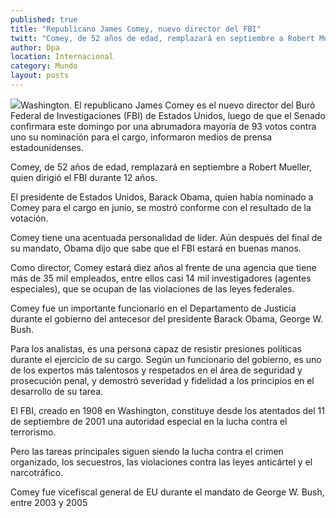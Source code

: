 ```yaml
---
published: true
title: "Republicano James Comey, nuevo director del FBI"
twitt: "Comey, de 52 años de edad, remplazará en septiembre a Robert Mueller, quien ha dirigido el organismo durante 12 años."
author: Dpa
location: Internacional
category: Mundo
layout: posts
---
```


![](http://i.imgur.com/yeaBFlkm.jpg)Washington. El republicano James Comey es el nuevo director del Buró Federal de Investigaciones (FBI) de Estados Unidos, luego de que el Senado confirmara este domingo por una abrumadora mayoría de 93 votos contra uno su nominación para el cargo, informaron medios de prensa estadounidenses.

Comey, de 52 años de edad, remplazará en septiembre a Robert Mueller, quien dirigió el FBI durante 12 años.

El presidente de Estados Unidos, Barack Obama, quien había nominado a Comey para el cargo en junio, se mostró conforme con el resultado de la votación.

Comey tiene una acentuada personalidad de líder. Aún después del final de su mandato, Obama dijo que sabe que el FBI estará en buenas manos.

Como director, Comey estará diez años al frente de una agencia que tiene más de 35 mil empleados, entre ellos casi 14 mil investigadores (agentes especiales), que se ocupan de las violaciones de las leyes federales.

Comey fue un importante funcionario en el Departamento de Justicia durante el gobierno del antecesor del presidente Barack Obama, George W. Bush.

Para los analistas, es una persona capaz de resistir presiones políticas durante el ejercicio de su cargo. Según un funcionario del gobierno, es uno de los expertos más talentosos y respetados en el área de seguridad y prosecución penal, y demostró severidad y fidelidad a los principios en el desarrollo de su tarea.

El FBI, creado en 1908 en Washington, constituye desde los atentados del 11 de septiembre de 2001 una autoridad especial en la lucha contra el terrorismo.

Pero las tareas principales siguen siendo la lucha contra el crimen organizado, los secuestros, las violaciones contra las leyes anticártel y el narcotráfico.

Comey fue vicefiscal general de EU durante el mandato de George W. Bush, entre 2003 y 2005

